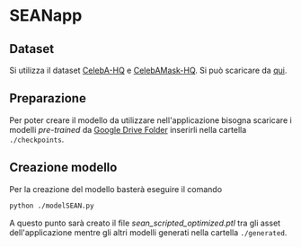 # SEANapp

## Dataset

Si utilizza il dataset [CelebA-HQ](https://github.com/tkarras/progressive_growing_of_gans) e [CelebAMask-HQ](https://github.com/switchablenorms/CelebAMask-HQ).
Si può scaricare da [qui](https://drive.google.com/file/d/1TKhN9kDvJEcpbIarwsd1_fsTR2vGx6LC/view?usp=sharing). 

## Preparazione

Per poter creare il modello da utilizzare nell'applicazione bisogna scaricare i modelli *pre-trained* da [Google Drive Folder](https://drive.google.com/file/d/1UMgKGdVqlulfgOBV4Z0ajEwPdgt3_EDK/view?usp=sharing) inserirli nella cartella `./checkpoints`.

## Creazione modello

Per la creazione del modello basterà eseguire il comando 

```bash
python ./modelSEAN.py
```

A questo punto sarà creato il file *sean_scripted_optimized.ptl* tra gli asset dell'applicazione mentre gli altri modelli generati nella cartella `./generated`.

